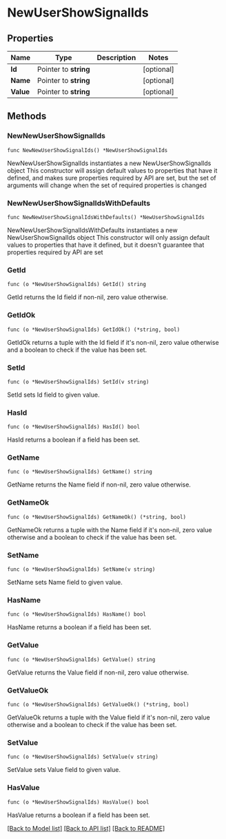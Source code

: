 # NewUserShowSignalIds

## Properties

Name | Type | Description | Notes
------------ | ------------- | ------------- | -------------
**Id** | Pointer to **string** |  | [optional] 
**Name** | Pointer to **string** |  | [optional] 
**Value** | Pointer to **string** |  | [optional] 

## Methods

### NewNewUserShowSignalIds

`func NewNewUserShowSignalIds() *NewUserShowSignalIds`

NewNewUserShowSignalIds instantiates a new NewUserShowSignalIds object
This constructor will assign default values to properties that have it defined,
and makes sure properties required by API are set, but the set of arguments
will change when the set of required properties is changed

### NewNewUserShowSignalIdsWithDefaults

`func NewNewUserShowSignalIdsWithDefaults() *NewUserShowSignalIds`

NewNewUserShowSignalIdsWithDefaults instantiates a new NewUserShowSignalIds object
This constructor will only assign default values to properties that have it defined,
but it doesn't guarantee that properties required by API are set

### GetId

`func (o *NewUserShowSignalIds) GetId() string`

GetId returns the Id field if non-nil, zero value otherwise.

### GetIdOk

`func (o *NewUserShowSignalIds) GetIdOk() (*string, bool)`

GetIdOk returns a tuple with the Id field if it's non-nil, zero value otherwise
and a boolean to check if the value has been set.

### SetId

`func (o *NewUserShowSignalIds) SetId(v string)`

SetId sets Id field to given value.

### HasId

`func (o *NewUserShowSignalIds) HasId() bool`

HasId returns a boolean if a field has been set.

### GetName

`func (o *NewUserShowSignalIds) GetName() string`

GetName returns the Name field if non-nil, zero value otherwise.

### GetNameOk

`func (o *NewUserShowSignalIds) GetNameOk() (*string, bool)`

GetNameOk returns a tuple with the Name field if it's non-nil, zero value otherwise
and a boolean to check if the value has been set.

### SetName

`func (o *NewUserShowSignalIds) SetName(v string)`

SetName sets Name field to given value.

### HasName

`func (o *NewUserShowSignalIds) HasName() bool`

HasName returns a boolean if a field has been set.

### GetValue

`func (o *NewUserShowSignalIds) GetValue() string`

GetValue returns the Value field if non-nil, zero value otherwise.

### GetValueOk

`func (o *NewUserShowSignalIds) GetValueOk() (*string, bool)`

GetValueOk returns a tuple with the Value field if it's non-nil, zero value otherwise
and a boolean to check if the value has been set.

### SetValue

`func (o *NewUserShowSignalIds) SetValue(v string)`

SetValue sets Value field to given value.

### HasValue

`func (o *NewUserShowSignalIds) HasValue() bool`

HasValue returns a boolean if a field has been set.


[[Back to Model list]](../README.md#documentation-for-models) [[Back to API list]](../README.md#documentation-for-api-endpoints) [[Back to README]](../README.md)


